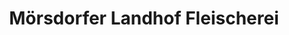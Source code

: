 ---
title: "Mörsdorfer Landhof Fleischerei"
url: /moersdorf/moersdorfer-landhof-fleischerei/
shop: Metzgerei
---